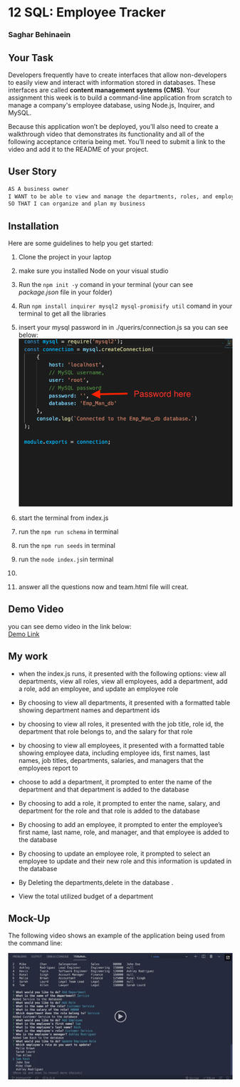 # 12 SQL: Employee Tracker
### Saghar Behinaein 
## Your Task

Developers frequently have to create interfaces that allow non-developers to easily view and interact with information stored in databases. These interfaces are called **content management systems (CMS)**. Your assignment this week is to build a command-line application from scratch to manage a company's employee database, using Node.js, Inquirer, and MySQL.

Because this application won’t be deployed, you’ll also need to create a walkthrough video that demonstrates its functionality and all of the following acceptance criteria being met. You’ll need to submit a link to the video and add it to the README of your project.

## User Story

```md
AS A business owner
I WANT to be able to view and manage the departments, roles, and employees in my company
SO THAT I can organize and plan my business
```
## Installation
Here are some guidelines to help you get started:

1. Clone the project in your laptop  
2. make sure you installed Node on your visual studio 
3.  Run the `npm init -y` comand in your terminal (your can see _package.json_ file in your folder)
4.  Run `npm install inquirer mysql2 mysql-promisify util` comand in your terminal to get all the libraries 
5.  insert your mysql password in in ./querirs/connection.js 
   sa you can see below:
   ![password](./Assets/password.png)
 
6.  start the terminal from index.js
7.  run the `npm run schema` in terminal
8.  run the `npm run seeds` in terminal
9.  run the `node index.js`in terminal
10.  
11. answer all the questions now and team.html file will creat.  
   
## Demo Video
you can see demo video in the link below:  
[Demo Link](https://drive.google.com/file/d/1XGVRWMSMc2rNnAvIh75B01D1WzhBIe6W/view)
## My work
* when the index.js runs, it presented with the following options: view all departments, view all roles, view all employees, add a department, add a role, add an employee, and update an employee role
* By choosing to view all departments, it presented with a formatted table showing department names and department ids
* by choosing to view all roles, it presented with the job title, role id, the department that role belongs to, and the salary for that role
* by choosing to view all employees, it presented with a formatted table showing employee data, including employee ids, first names, last names, job titles, departments, salaries, and managers that the employees report to
* choose to add a department, it prompted to enter the name of the department and that department is added to the database
* By choosing to add a role, it prompted to enter the name, salary, and department for the role and that role is added to the database
* By choosing to add an employee, it prompted to enter the employee’s first name, last name, role, and manager, and that employee is added to the database
* By choosing to update an employee role, it prompted to select an employee to update and their new role and this information is updated in the database 

* By Deleting the departments,delete in the database .

* View the total utilized budget of a department



## Mock-Up

The following video shows an example of the application being used from the command line:

[![A video thumbnail shows the command-line employee management application with a play button overlaying the view.](./Assets/12-sql-homework-video-thumbnail.png)](https://2u-20.wistia.com/medias/2lnle7xnpk)




